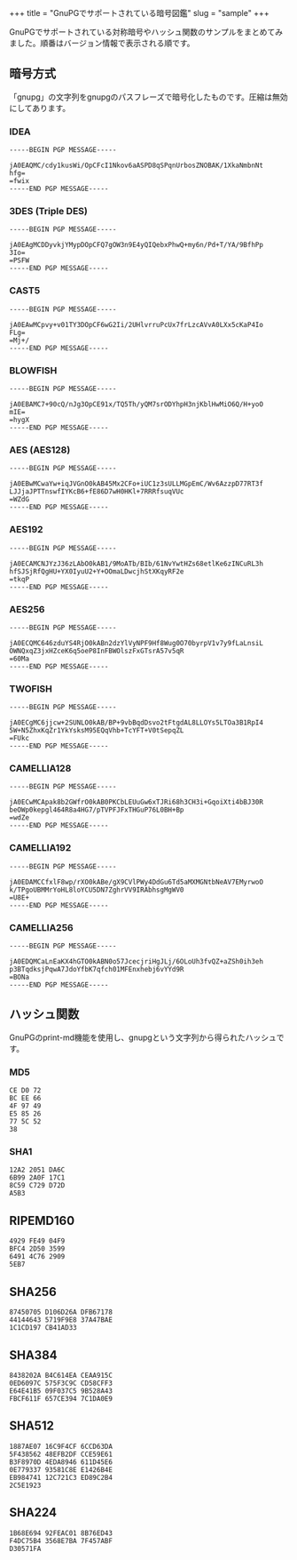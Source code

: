+++
title = "GnuPGでサポートされている暗号図鑑"
slug = "sample"
+++

GnuPGでサポートされている対称暗号やハッシュ関数のサンプルをまとめてみました。順番はバージョン情報で表示される順です。

## 暗号方式

「gnupg」の文字列をgnupgのパスフレーズで暗号化したものです。圧縮は無効にしてあります。

### IDEA

    -----BEGIN PGP MESSAGE-----

    jA0EAQMC/cdy1kusWi/OpCFcI1Nkov6aASPD8qSPqnUrbosZNOBAK/1XkaNmbnNt
    hfg=
    =fwix
    -----END PGP MESSAGE-----

### 3DES (Triple DES)

    -----BEGIN PGP MESSAGE-----

    jA0EAgMCDDyvkjYMypDOpCFQ7gOW3n9E4yQIQebxPhwQ+my6n/Pd+T/YA/9BfhPp
    3Io=
    =PSFW
    -----END PGP MESSAGE-----

### CAST5

    -----BEGIN PGP MESSAGE-----

    jA0EAwMCpvy+v01TY3DOpCF6wG2Ii/2UHlvrruPcUx7frLzcAVvA0LXx5cKaP4Io
    FLg=
    =Mj+/
    -----END PGP MESSAGE-----

### BLOWFISH

    -----BEGIN PGP MESSAGE-----

    jA0EBAMC7+90cQ/nJg3OpCE91x/TQ5Th/yQM7srODYhpH3njKblHwMiO6Q/H+yoO
    mIE=
    =hygX
    -----END PGP MESSAGE-----

### AES (AES128)

    -----BEGIN PGP MESSAGE-----

    jA0EBwMCwaYw+iqJVGnO0kAB45Mx2CFo+iUC1z3sULLMGpEmC/Wv6AzzpD77RT3f
    LJJjaJPTTnswfIYKcB6+fE86D7wH0HKl+7RRRfsuqVUc
    =WZdG
    -----END PGP MESSAGE-----

### AES192

    -----BEGIN PGP MESSAGE-----

    jA0ECAMCNJYzJ36zLAbO0kAB1/9MoATb/BIb/61NvYwtHZs68etlKe6zINCuRL3h
    hfSJSjRfQgHU+YX0IyuU2+Y+OOmaLDwcjhStXKqyRF2e
    =tkqP
    -----END PGP MESSAGE-----

### AES256

    -----BEGIN PGP MESSAGE-----

    jA0ECQMC646zduYS4RjO0kABn2dzYlVyNPF9Hf8Wug0O70byrpV1v7y9fLaLnsiL
    OWNQxqZ3jxHZceK6q5oeP8InFBWOlszFxGTsrA57v5qR
    =60Ma
    -----END PGP MESSAGE-----

### TWOFISH

    -----BEGIN PGP MESSAGE-----

    jA0ECgMC6jjcw+2SUNLO0kAB/BP+9vbBqdDsvo2tFtgdAL8LLOYs5LTOa3B1RpI4
    5W+N5ZhxKqZr1YkYsksM95EQqVhb+TcYFT+V0tSepqZL
    =FUkc
    -----END PGP MESSAGE-----

### CAMELLIA128

    -----BEGIN PGP MESSAGE-----

    jA0ECwMCApak8b2GWfrO0kAB0PKCbLEUuGw6xTJRi68h3CH3i+GqoiXti4bBJ30R
    beOWp0kepgl464R8a4HG7/pTVPFJFxTHGuP76L0BH+Bp
    =wdZe
    -----END PGP MESSAGE-----

### CAMELLIA192

    -----BEGIN PGP MESSAGE-----

    jA0EDAMCCfxlF8wp/rXO0kABe/gX9CVlPWy4DdGu6Td5aMXMGNtbNeAV7EMyrwoO
    k/TPgoUBMMrYoHL8loYCU5DN7ZghrVV9IRAbhsgMgWV0
    =U8E+
    -----END PGP MESSAGE-----

### CAMELLIA256

    -----BEGIN PGP MESSAGE-----

    jA0EDQMCaLnEaKX4hGTO0kABN0o57JcecjriHgJLj/6OLoUh3fvQZ+aZSh0ih3eh
    p3BTqdksjPqwA7JdoYfbK7qfch01MFEnxhebj6vYYd9R
    =BONa
    -----END PGP MESSAGE-----

## ハッシュ関数

GnuPGのprint-md機能を使用し、gnupgという文字列から得られたハッシュです。

### MD5

    CE D0 72
    BC EE 66
    4F 97 49
    E5 85 26
    77 5C 52
    38

### SHA1

    12A2 2051 DA6C
    6B99 2A0F 17C1
    8C59 C729 D72D
    A5B3

## RIPEMD160

    4929 FE49 04F9
    BFC4 2D50 3599
    6491 4C76 2909
    5EB7

## SHA256

    87450705 D106D26A DFB67178
    44144643 5719F9E8 37A47BAE
    1C1CD197 CB41AD33

## SHA384

    8438202A B4C614EA CEAA915C
    0ED6097C 575F3C9C CD58CFF3
    E64E41B5 09F037C5 9B528A43
    FBCF611F 657CE394 7C1DA0E9

## SHA512

    1887AE07 16C9F4CF 6CCD63DA
    5F438562 48EFB2DF CCE59E61
    B3F8970D 4EDA8946 611D45E6
    0E779337 93581C8E E1426B4E
    EB984741 12C721C3 ED89C2B4
    2C5E1923

## SHA224

    1B68E694 92FEAC01 8B76ED43
    F4DC75B4 3568E7BA 7F457ABF
    D30571FA
